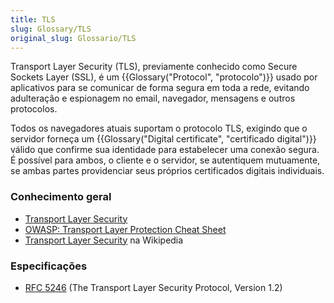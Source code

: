 ```yaml
---
title: TLS
slug: Glossary/TLS
original_slug: Glossario/TLS
---
```


Transport Layer Security (TLS), previamente conhecido como Secure Sockets Layer (SSL), é um {{Glossary("Protocol", "protocolo")}} usado por aplicativos para se comunicar de forma segura em toda a rede, evitando adulteração e espionagem no email, navegador, mensagens e outros protocolos.

Todos os navegadores atuais suportam o protocolo TLS, exigindo que o servidor forneça um {{Glossary("Digital certificate", "certificado digital")}} válido que confirme sua identidade para estabelecer uma conexão segura. É possível para ambos, o cliente e o servidor, se autentiquem mutuamente, se ambas partes providenciar seus próprios certificados digitais individuais.

### Conhecimento geral

- [Transport Layer Security](/pt-BR/docs/Web/Security/Transport_Layer_Security)
- [OWASP: Transport Layer Protection Cheat Sheet](https://owasp.org/index.php?title=Transport_Layer_Protection_Cheat_Sheet)
- [Transport Layer Security](https://pt.wikipedia.org/wiki/Transport_Layer_Security) na Wikipedia

### Especificações

- [RFC 5246](https://tools.ietf.org/html/rfc5246) (The Transport Layer Security Protocol, Version 1.2)
